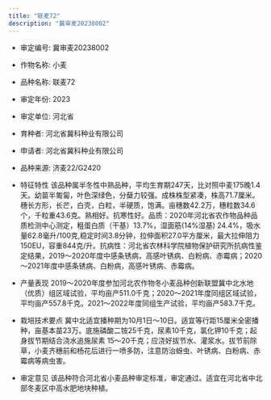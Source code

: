 ```yaml
---
title: "联麦72"
description: "冀审麦20238002"
---
```

* 审定编号:  冀审麦20238002

*  作物名称:  小麦

*  品种名称:  联麦72

*  审定年份:  2023

*  审定单位:  河北省

* 育种者:  河北省冀科种业有限公司

*  申请者:  河北省冀科种业有限公司

*  品种来源:  济麦22/G2420

*  特征特性
该品种属半冬性中熟品种，平均生育期247天，比对照中麦175晚1.4天。幼苗半匍匐，叶色深绿色，分蘖力较强。成株株型紧凑，株高71.7厘米。穗长方形，长芒，白壳，白粒，半硬质，饱满。亩穗数42.2万，穗粒数34.6个，千粒重43.6克。熟相好。抗寒性好。品质：2020年河北省农作物品种品质检测中心测定，粗蛋白质（干基）13.7%，湿面筋(14%湿基) 24.4%，吸水量62.8毫升/100克,稳定时间3.8分钟，拉伸面积27.0平方厘米，最大拉伸阻力150EU，容重844克/升。抗病性：河北省农林科学院植物保护研究所抗病性鉴定结果，2019～2020年度中感条锈病，高感叶锈病、白粉病、赤霉病；2020～2021年度中感条锈病、白粉病，高感叶锈病、赤霉病。

*  产量表现
2019～2020年度参加河北农作物冬小麦品种创新联盟冀中北水地（优质）组区域试验，平均亩产511.0千克；2020～2021年度同组区域试验，平均亩产557.8千克。2021～2022年度同组生产试验，平均亩产583.7千克。

*  栽培技术要点
冀中北适宜播种期为10月1日～10日。适宜等行距15厘米全密播种，亩基本苗23万。底施磷酸二铵25千克，尿素10千克，氯化钾10千克；起身拔节期结合浇水追施尿素 15～20千克；应浇好拔节水、灌浆水。拔节前除草，小麦齐穗前和杨花后进行一喷多防，注意防治蚜虫、叶锈病、白粉病、赤霉病等病虫害。

*  审定意见
该品种符合河北省小麦品种审定标准，审定通过。适宜在河北省中北部冬麦区中高水肥地块种植。
